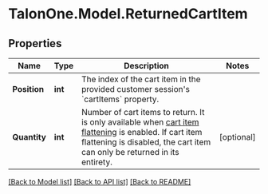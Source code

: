 # TalonOne.Model.ReturnedCartItem
## Properties

Name | Type | Description | Notes
------------ | ------------- | ------------- | -------------
**Position** | **int** | The index of the cart item in the provided customer session&#39;s &#x60;cartItems&#x60; property. | 
**Quantity** | **int** | Number of cart items to return. It is only available when [cart item flattening](https://docs.talon.one/docs/product/campaigns/campaign-evaluation/#flattened-cart-items) is enabled. If cart item flattening is disabled, the cart item can only be returned in its entirety.  | [optional] 

[[Back to Model list]](../README.md#documentation-for-models) [[Back to API list]](../README.md#documentation-for-api-endpoints) [[Back to README]](../README.md)

